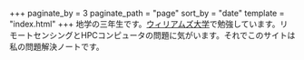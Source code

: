 +++
paginate_by = 3
paginate_path = "page"
sort_by = "date"
template = "index.html"
+++
地学の三年生です。[ウィリアムズ大学](https://williams.edu)で勉強しています。リモートセンシングとHPCコンピュータの問題に気がいます。それでこのサイトは私の問題解決ノートです。
